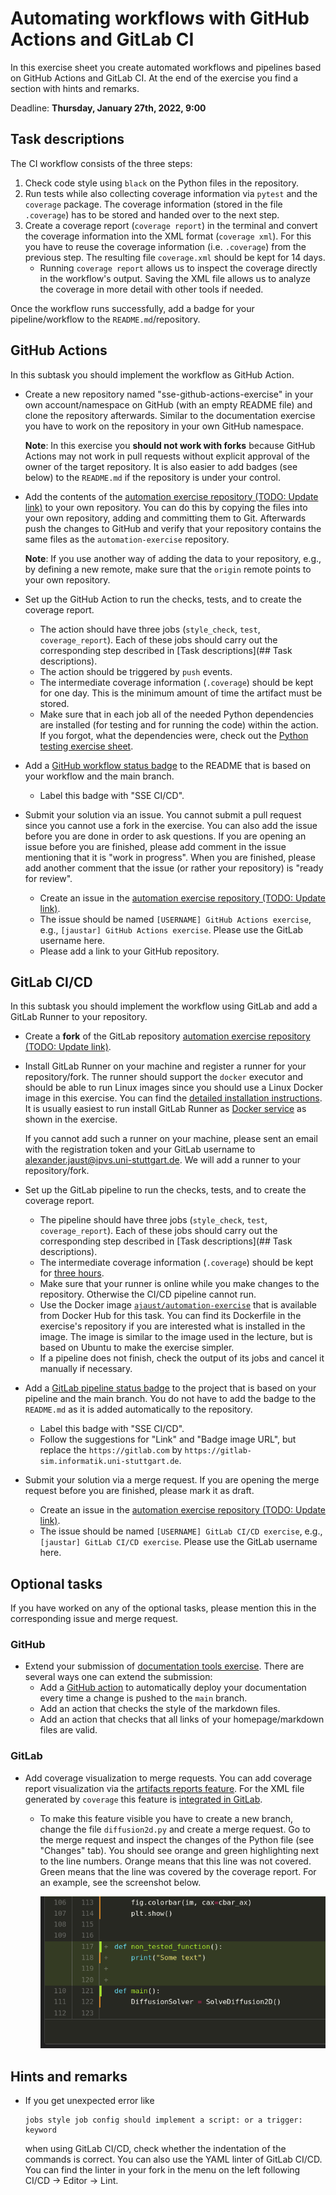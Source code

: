 # Automating workflows with GitHub Actions and GitLab CI

In this exercise sheet you create automated workflows and pipelines based on GitHub Actions and GitLab CI. At the end of the exercise you find a section with hints and remarks.

Deadline: **Thursday, January 27th, 2022, 9:00**

## Task descriptions

The CI workflow consists of the three steps:

1. Check code style using `black` on the Python files in the repository.
2. Run tests while also collecting coverage information via `pytest` and the `coverage` package. The coverage information (stored in the file `.coverage`) has to be stored and handed over to the next step.
3. Create a coverage report (`coverage report`) in the terminal and convert the coverage information into the XML format (`coverage xml`). For this you have to reuse the coverage information (i.e. `.coverage`) from the previous step. The resulting file `coverage.xml` should be kept for 14 days.
    - Running `coverage report` allows us to inspect the coverage directly in the workflow's output. Saving the XML file allows us to analyze the coverage in more detail with other tools if needed.

Once the workflow runs successfully, add a badge for your pipeline/workflow to the `README.md`/repository.

## GitHub Actions

In this subtask you should implement the workflow as GitHub Action.

- Create a new repository named "sse-github-actions-exercise" in your own account/namespace on GitHub (with an empty README file) and clone the repository afterwards. Similar to the documentation exercise you have to work on the repository in your own GitHub namespace.

  **Note**: In this exercise you **should not work with forks** because GitHub Actions may not work in pull requests without explicit approval of the owner of the target repository. It is also easier to add badges (see below) to the `README.md` if the repository is under your control.
- Add the contents of the [automation exercise repository (TODO: Update link)](https://github.com/Simulation-Software-Engineering/automation-exercise-preparation) to your own repository. You can do this by copying the files into your own repository, adding and committing them to Git. Afterwards push the changes to GitHub and verify that your repository contains the same files as the `automation-exercise` repository.

  **Note**: If you use another way of adding the data to your repository, e.g., by defining a new remote, make sure that the `origin` remote points to your own repository.

- Set up the GitHub Action to run the checks, tests, and to create the coverage report.
    - The action should have three jobs (`style_check`, `test`, `coverage_report`). Each of these jobs should carry out the corresponding step described in [Task descriptions](## Task descriptions).
    - The action should be triggered by `push` events.
    - The intermediate coverage information (`.coverage`) should be kept for one day. This is the minimum amount of time the artifact must be stored.
    - Make sure that in each job all of the needed Python dependencies are installed (for testing and for running the code) within the action. If you forgot, what the dependencies were, check out the [Python testing exercise sheet](https://github.com/Simulation-Software-Engineering/Lecture-Material/blob/main/05_testing_and_ci/python_testing_exercise.md).

- Add a [GitHub workflow status badge](https://docs.github.com/en/actions/monitoring-and-troubleshooting-workflows/adding-a-workflow-status-badge) to the README that is based on your workflow and the main branch.
    - Label this badge with "SSE CI/CD".

- Submit your solution via an issue. You cannot submit a pull request since you cannot use a fork in the exercise. You can also add the issue before you are done in order to ask questions. If you are opening an issue before you are finished, please add comment in the issue mentioning that it is "work in progress". When you are finished, please add another comment that the issue (or rather your repository) is "ready for review".
    - Create an issue in the [automation exercise repository (TODO: Update link)](https://github.com/Simulation-Software-Engineering/automation-exercise-preparation).
    - The issue should be named `[USERNAME] GitHub Actions exercise`, e.g., `[jaustar] GitHub Actions exercise`. Please use the GitLab username here.
    - Please add a link to your GitHub repository.

## GitLab CI/CD

In this subtask you should implement the workflow using GitLab and add a GitLab Runner to your repository.

- Create a **fork** of the GitLab repository [automation exercise repository (TODO: Update link)](https://gitlab-sim.informatik.uni-stuttgart.de/sse-test-group/automation-exercise).
- Install GitLab Runner on your machine and register a runner for your repository/fork. The runner should support the `docker` executor and should be able to run Linux images since you should use a Linux Docker image in this exercise. You can find the [detailed installation instructions](https://docs.gitlab.com/runner/install/). It is usually easiest to run install GitLab Runner as [Docker service](https://docs.gitlab.com/runner/install/docker.html) as shown in the exercise.

  If you cannot add such a runner on your machine, please sent an email with the registration token and your GitLab username to [alexander.jaust@ipvs.uni-stuttgart.de](mailto:alexander.jaust@ipvs.uni-stuttgart.de). We will add a runner to your repository/fork.

- Set up the GitLab pipeline to run the checks, tests, and to create the coverage report.
    - The pipeline should have three jobs (`style_check`, `test`, `coverage_report`). Each of these jobs should carry out the corresponding step described in [Task descriptions](## Task descriptions).
    - The intermediate coverage information (`.coverage`) should be kept for [three hours](https://docs.gitlab.com/ee/ci/yaml/index.html#artifactsexpire_in).
    - Make sure that your runner is online while you make changes to the repository. Otherwise the CI/CD pipeline cannot run.
    - Use the Docker image [`ajaust/automation-exercise`](https://hub.docker.com/repository/docker/ajaust/automation-exercise) that is available from Docker Hub for this task. You can find its Dockerfile in the exercise's repository if you are interested what is installed in the image. The image is similar to the image used in the lecture, but is based on Ubuntu to make the exercise simpler.
    - If a pipeline does not finish, check the output of its jobs and cancel it manually if necessary.

- Add a [GitLab pipeline status badge](https://docs.gitlab.com/ee/user/project/badges.html) to the project that is based on your pipeline and the main branch. You do not have to add the badge to the `README.md` as it is added automatically to the repository.
    - Label this badge with "SSE CI/CD".
    - Follow the suggestions for "Link" and "Badge image URL", but replace the `https://gitlab.com` by `https://gitlab-sim.informatik.uni-stuttgart.de`.
- Submit your solution via a merge request. If you are opening the merge request before you are finished, please mark it as draft.
    - Create an issue in the [automation exercise repository (TODO: Update link)](https://gitlab-sim.informatik.uni-stuttgart.de/sse-test-group/automation-exercise).
    - The issue should be named `[USERNAME] GitLab CI/CD exercise`, e.g., `[jaustar] GitLab CI/CD exercise`. Please use the GitLab username here.

## Optional tasks

If you have worked on any of the optional tasks, please mention this in the corresponding issue and merge request.

### GitHub

- Extend your submission of [documentation tools exercise](https://github.com/Simulation-Software-Engineering/Lecture-Material/blob/main/04_documentation/tools_exercise.md). There are several ways one can extend the submission:
    - Add a [GitHub action](https://github.com/marketplace/actions/deploy-mkdocs) to automatically deploy your documentation every time a change is pushed to the `main` branch.
    - Add an action that checks the style of the markdown files.
    - Add an action that checks that all links of your homepage/markdown files are valid.

### GitLab

- Add coverage visualization to merge requests. You can add coverage report visualization via the [artifacts reports feature](https://docs.gitlab.com/ee/ci/yaml/index.html#artifactsreports). For the XML file generated by `coverage` this feature is [integrated in GitLab](https://docs.gitlab.com/ee/user/project/merge_requests/test_coverage_visualization.html#python-example).
    - To make this feature visible you have to create a new branch, change the file `diffusion2d.py` and create a merge request. Go to the merge request and inspect the changes of the Python file (see "Changes" tab). You should see orange and green highlighting next to the line numbers. Orange means that this line was not covered. Green means that the line was covered by the coverage report. For an example, see the screenshot below.

      ![Screenshot of GitLab's coverage report visualization](./figs/automation_exercise/gitlab_coverage.png)

## Hints and remarks

- If you get unexpected error like

  ```text
  jobs style job config should implement a script: or a trigger: keyword
  ```

  when using GitLab CI/CD, check whether the indentation of the commands is correct. You can also use the YAML linter of GitLab CI/CD. You can find the linter in your fork in the menu on the left following CI/CD -> Editor -> Lint.